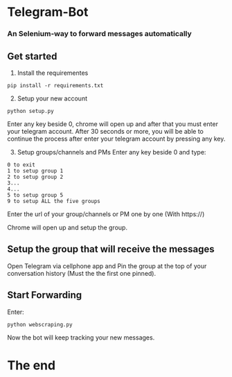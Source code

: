 <h1>Telegram-Bot</h1>

### An Selenium-way to forward messages automatically 

## Get started 

1. Install the requirementes

```
pip install -r requirements.txt
```

2. Setup your new account

```
python setup.py
```
Enter any key beside 0, chrome will open up and after that you must enter your telegram account.
After 30 seconds or more, you will be able to continue the process after enter your telegram account by pressing any key.

3. Setup groups/channels and PMs
Enter any key beside 0 and type:
```
0 to exit
1 to setup group 1
2 to setup group 2
3...
4...
5 to setup group 5
9 to setup ALL the five groups
```
Enter the url of your group/channels or PM one by one (With https://)

Chrome will open up and setup the group.

## Setup the group that will receive the messages

Open Telegram via cellphone app and Pin the group at the top of your conversation history (Must the the first one pinned). 

## Start Forwarding 
Enter: 

```python webscraping.py``` 

Now the bot will keep tracking your new messages.

<h1>The end</h1>
